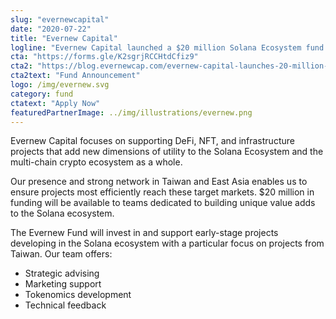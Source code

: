 ```yaml
---
slug: "evernewcapital"
date: "2020-07-22"
title: "Evernew Capital"
logline: "Evernew Capital launched a $20 million Solana Ecosystem fund to support DeFi, NFT, and infrastructure projects that add new dimensions of utility to the Solana ecosystem and the multi-chain crypto ecosystem in Taiwan"
cta: "https://forms.gle/K2sgrjRCCHtdCfiz9"
cta2: "https://blog.evernewcap.com/evernew-capital-launches-20-million-solana-ecosystem-fund-to-promote-development-of-decentralized-a289678a3923"
cta2text: "Fund Announcement"
logo: /img/evernew.svg
category: fund
ctatext: "Apply Now"
featuredPartnerImage: ../img/illustrations/evernew.png
---
```


Evernew Capital focuses on supporting DeFi, NFT, and infrastructure projects that add new dimensions of utility to the Solana Ecosystem and the multi-chain crypto ecosystem as a whole.

Our presence and strong network in Taiwan and East Asia enables us to ensure projects most efficiently reach these target markets. $20 million in funding will be available to teams dedicated to building unique value adds to the Solana ecosystem.

The Evernew Fund will invest in and support early-stage projects developing in the Solana ecosystem with a particular focus on projects from Taiwan. Our team offers:

- Strategic advising
- Marketing support
- Tokenomics development
- Technical feedback

